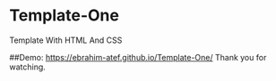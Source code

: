 # Template-One
Template With HTML And CSS

##Demo: https://ebrahim-atef.github.io/Template-One/ 
Thank you for watching.
